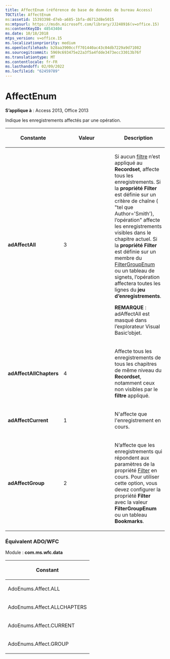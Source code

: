 ```yaml
---
title: AffectEnum (référence de base de données de bureau Access)
TOCTitle: AffectEnum
ms:assetid: 15393398-d7eb-a685-1bfa-d6712d8e5015
ms:mtpsurl: https://msdn.microsoft.com/library/JJ248916(v=office.15)
ms:contentKeyID: 48543404
ms.date: 10/18/2018
mtps_version: v=office.15
ms.localizationpriority: medium
ms.openlocfilehash: b28aa3900ccff701440ac43c04db7229a9d71082
ms.sourcegitcommit: 5969c693475e22a3f5a4fdde3473ecc33013b76f
ms.translationtype: MT
ms.contentlocale: fr-FR
ms.lasthandoff: 02/09/2022
ms.locfileid: "62459789"
---
```

# <a name="affectenum"></a>AffectEnum

**S’applique à** : Access 2013, Office 2013

Indique les enregistrements affectés par une opération.


<table>
<colgroup>
<col style="width: 33%" />
<col style="width: 33%" />
<col style="width: 33%" />
</colgroup>
<thead>
<tr class="header">
<th><p>Constante</p></th>
<th><p>Valeur</p></th>
<th><p>Description</p></th>
</tr>
</thead>
<tbody>
<tr class="odd">
<td><p><strong>adAffectAll</strong></p></td>
<td><p>3</p></td>
<td><p>Si aucun <a href="filter-property-ado.md">filtre</a> n’est appliqué au <strong>Recordset</strong>, affecte tous les enregistrements. Si la <strong>propriété Filter</strong> est définie sur un critère de chaîne ( &quot;tel que Author='Smith'), l’opération&quot; affecte les enregistrements visibles dans le chapitre actuel. Si la <strong>propriété Filter</strong> est définie sur un membre du <a href="filtergroupenum.md">FilterGroupEnum</a> ou un tableau de signets, l’opération affectera toutes les lignes du <strong>jeu d’enregistrements</strong>.</p><p><strong>REMARQUE</strong> : adAffectAll est masqué dans l’explorateur Visual Basic’objet.</p>
</td>
</tr>
<tr class="even">
<td><p><strong>adAffectAllChapters</strong></p></td>
<td><p>4</p></td>
<td><p>Affecte tous les enregistrements de tous les chapitres de même niveau du <strong>Recordset</strong>, notamment ceux non visibles par le <strong>filtre</strong> appliqué.</p></td>
</tr>
<tr class="odd">
<td><p><strong>adAffectCurrent</strong></p></td>
<td><p>1</p></td>
<td><p>N'affecte que l'enregistrement en cours.</p></td>
</tr>
<tr class="even">
<td><p><strong>adAffectGroup</strong></p></td>
<td><p>2</p></td>
<td><p>N’affecte que les enregistrements qui répondent aux paramètres de la propriété <a href="filter-property-ado.md">Filter</a> en cours. Pour utiliser cette option, vous devez configurer la propriété <strong>Filter</strong> avec la valeur <strong>FilterGroupEnum</strong> ou un tableau <strong>Bookmarks</strong>.</p></td>
</tr>
</tbody>
</table>


### <a name="adowfc-equivalent"></a>Équivalent ADO/WFC

Module : **com.ms.wfc.data**

<table>
<colgroup>
<col style="width: 100%" />
</colgroup>
<thead>
<tr class="header">
<th><p>Constant</p></th>
</tr>
</thead>
<tbody>
<tr class="odd">
<td><p>AdoEnums.Affect.ALL</p></td>
</tr>
<tr class="even">
<td><p>AdoEnums.Affect.ALLCHAPTERS</p></td>
</tr>
<tr class="odd">
<td><p>AdoEnums.Affect.CURRENT</p></td>
</tr>
<tr class="even">
<td><p>AdoEnums.Affect.GROUP</p></td>
</tr>
</tbody>
</table>

